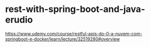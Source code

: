 # rest-with-spring-boot-and-java-erudio
https://www.udemy.com/course/restful-apis-do-0-a-nuvem-com-springboot-e-docker/learn/lecture/32519280#overview
